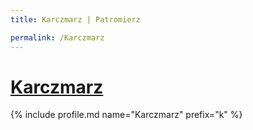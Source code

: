 ```yaml
---
title: Karczmarz | Patromierz

permalink: /Karczmarz
---
```


# [Karczmarz](https://patronite.pl/Karczmarz)

{% include profile.md name="Karczmarz" prefix="k" %}
